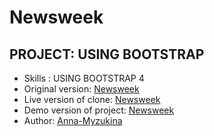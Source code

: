 # Newsweek
## PROJECT: USING BOOTSTRAP
* Skills :  USING BOOTSTRAP 4
* Original version: [Newsweek](https://www.newsweek.com/)
* Live version of clone: [Newsweek](https://anna-myzukina.github.io/Newsweek/)
* Demo version of project: [Newsweek ](raw.githack.com/Anna-Myzukina/Newsweek/developer/index.html)
* Author: [Anna-Myzukina](https://github.com/Anna-Myzukina)